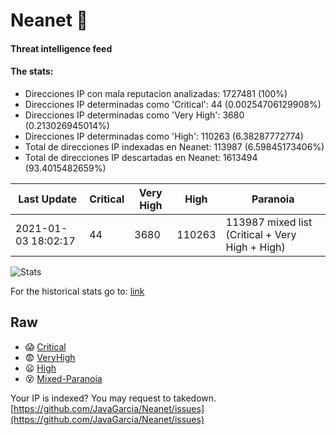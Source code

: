 # Neanet :hocho:
#### Threat intelligence feed
#### The stats:

- Direcciones IP con mala reputacion analizadas: 1727481 (100%)
- Direcciones IP determinadas como 'Critical':  44 (0.00254706129908%)
- Direcciones IP determinadas como 'Very High':  3680 (0.213026945014%)
- Direcciones IP determinadas como 'High':  110263 (6.38287772774)
- Total de direcciones IP indexadas en Neanet:  113987 (6.59845173406%)
- Total de direcciones IP descartadas en Neanet:  1613494 (93.4015482659%)

| Last Update | Critical | Very High | High | Paranoia |
| --- | --- | --- | --- | --- |
| 2021-01-03 18:02:17 | 44 | 3680 | 110263 | 113987 mixed list (Critical + Very High + High)|

![Stats](https://docs.google.com/spreadsheets/d/e/2PACX-1vSnaNMIXVabIpDJjufMlzH7poXnshF3mgd8Is1g9ytUEzVsP5my4Trn8f-xkoLLQ38xpL3HtmUexLo6/pubchart?oid=501124687&format=image)

For the historical stats go to: [link](/stats.csv)
## Raw
- :scream: [Critical](https://raw.githubusercontent.com/JavaGarcia/Neanet/master/blacklists/neanet_critical.txt)
- :fearful: [VeryHigh](https://raw.githubusercontent.com/JavaGarcia/Neanet/master/blacklists/neanet_veryHigh.txtt)
- :frowning: [High](https://raw.githubusercontent.com/JavaGarcia/Neanet/master/blacklists/neanet_high.txt)
- :dizzy_face: [Mixed-Paranoia](https://raw.githubusercontent.com/JavaGarcia/Neanet/master/blacklists/neanet_all.txt)


Your IP is indexed? You may request to takedown. [https://github.com/JavaGarcia/Neanet/issues](https://github.com/JavaGarcia/Neanet/issues)
















































































































































































































































































































































































































































































































































































































































































































































































































































































































































































































































































































































































































































































































































































































































































































































































































































































































































































































































































































































































































































































































































































































































































































































































































































































































































































































































































































































































































































































































































































































































































































































































































































































































































































